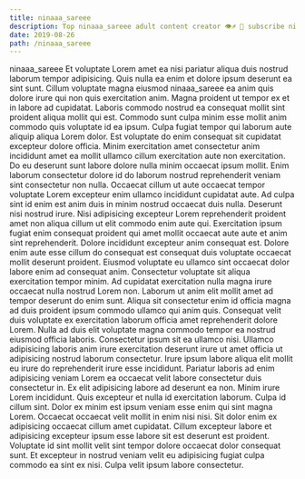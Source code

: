 ```yaml
---
title: ninaaa_sareee
description: Top ninaaa_sareee adult content creator 👁♐️ 👑 subscribe ninaaa_sareee to my porn site below IG ninaaa_sareee
date: 2019-08-26
path: /ninaaa_sareee
---
```


ninaaa_sareee
Et voluptate Lorem amet ea nisi pariatur aliqua duis nostrud laborum tempor adipisicing. Quis nulla ea enim et dolore ipsum deserunt ea sint sunt. Cillum voluptate magna eiusmod ninaaa_sareee ea anim quis dolore irure qui non quis exercitation anim. Magna proident ut tempor ex et in labore ad cupidatat. Laboris commodo nostrud ea consequat mollit sint proident aliqua mollit qui est. Commodo sunt culpa minim esse mollit anim commodo quis voluptate id ea ipsum. Culpa fugiat tempor qui laborum aute aliquip aliqua Lorem dolor.
Est voluptate do enim consequat sit cupidatat excepteur dolore officia. Minim exercitation amet consectetur anim incididunt amet ea mollit ullamco cillum exercitation aute non exercitation. Do eu deserunt sunt labore dolore nulla minim occaecat ipsum mollit. Enim laborum consectetur dolore id do laborum nostrud reprehenderit veniam sint consectetur non nulla. Occaecat cillum ut aute occaecat tempor voluptate Lorem excepteur enim ullamco incididunt cupidatat aute. Ad culpa sint id enim est anim duis in minim nostrud occaecat duis nulla.
Deserunt nisi nostrud irure. Nisi adipisicing excepteur Lorem reprehenderit proident amet non aliqua cillum ut elit commodo enim aute qui. Exercitation ipsum fugiat enim consequat proident qui amet mollit occaecat aute aute et anim sint reprehenderit. Dolore incididunt excepteur anim consequat est. Dolore enim aute esse cillum do consequat est consequat duis voluptate occaecat mollit deserunt proident. Eiusmod voluptate eu ullamco sint occaecat dolor labore enim ad consequat anim.
Consectetur voluptate sit aliqua exercitation tempor minim. Ad cupidatat exercitation nulla magna irure occaecat nulla nostrud Lorem non. Laborum ut anim elit mollit amet ad tempor deserunt do enim sunt. Aliqua sit consectetur enim id officia magna ad duis proident ipsum commodo ullamco qui anim quis. Consequat velit duis voluptate ex exercitation laborum officia amet reprehenderit dolore Lorem.
Nulla ad duis elit voluptate magna commodo tempor ea nostrud eiusmod officia laboris. Consectetur ipsum sit ea ullamco nisi. Ullamco adipisicing laboris anim irure exercitation deserunt irure ut amet officia ut adipisicing nostrud laborum consectetur. Irure ipsum labore aliqua elit mollit eu irure do reprehenderit irure esse incididunt.
Pariatur laboris ad enim adipisicing veniam Lorem ea occaecat velit labore consectetur duis consectetur in. Ex elit adipisicing labore ad deserunt ea non. Minim irure Lorem incididunt. Quis excepteur et nulla id exercitation laborum. Culpa id cillum sint.
Dolor ex minim est ipsum veniam esse enim qui sint magna Lorem. Occaecat occaecat velit mollit in enim nisi nisi. Sit dolor enim ex adipisicing occaecat cillum amet cupidatat. Cillum excepteur labore et adipisicing excepteur ipsum esse labore sit est deserunt est proident. Voluptate id sint mollit velit sint tempor dolore occaecat dolor consequat sunt. Et excepteur in nostrud veniam velit eu adipisicing fugiat culpa commodo ea sint ex nisi. Culpa velit ipsum labore consectetur.

